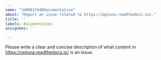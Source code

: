 ```yaml
---
name: "\U0001f4d6Documentation"
about: "Report an issue related to https://optuna.readthedocs.io/."
title: ''
labels: documentation
assignees: ''

---
```


Please write a clear and concise description of what content in https://optuna.readthedocs.io/ is an issue.
